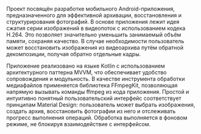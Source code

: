   Проект посвящён разработке мобильного Android-приложения, предназначенного для эффективной архивации, 
восстановления и структурирования фотографий. В основе приложения лежит идея сжатия серии изображений в видеопоток с использованием кодека H.264. 
Это позволяет значительно уменьшить занимаемый объём памяти, сохраняя  качество. 
В случае необходимости пользователь может восстановить изображения из видеоархива путём обратной декомпозиции, получая обратно отдельные кадры.

  Приложение реализовано на языке Kotlin с использованием архитектурного паттерна MVVM, что обеспечивает удобство сопровождения и модульность. 
В качестве инструмента обработки медиафайлов применяется библиотека FFmpegKit, позволяющая напрямую вызывать команды ffmpeg из кода приложения. 
Простой и интуитивно понятный пользовательский интерфейс соответствует принципам Material Design: пользователь может выбрать изображения, создать архив, восстановить фотографии из него и отслеживать прогресс выполнения операций. 
Обработка выполняется в фоновом режиме, не блокируя взаимодействие с интерфейсом.
